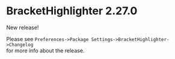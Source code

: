 # BracketHighlighter 2.27.0

New release!

Please see `Preferences->Package Settings->BracketHighlighter->Changelog`  
for more info about the release.
